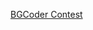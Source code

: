 <a href="http://bgcoder.com/Contests/#!/List/ByCategory/20/TA-2013-2014-CSharp-Exam-1" target="_blank">BGCoder Contest</a>
